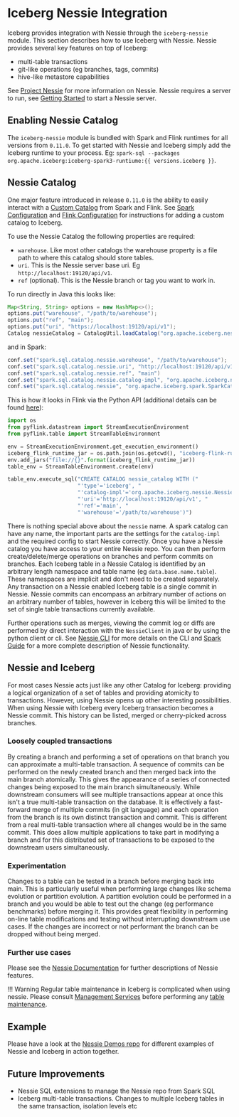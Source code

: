 <!--
 - Licensed to the Apache Software Foundation (ASF) under one or more
 - contributor license agreements.  See the NOTICE file distributed with
 - this work for additional information regarding copyright ownership.
 - The ASF licenses this file to You under the Apache License, Version 2.0
 - (the "License"); you may not use this file except in compliance with
 - the License.  You may obtain a copy of the License at
 -
 -   http://www.apache.org/licenses/LICENSE-2.0
 -
 - Unless required by applicable law or agreed to in writing, software
 - distributed under the License is distributed on an "AS IS" BASIS,
 - WITHOUT WARRANTIES OR CONDITIONS OF ANY KIND, either express or implied.
 - See the License for the specific language governing permissions and
 - limitations under the License.
 -->

# Iceberg Nessie Integration

Iceberg provides integration with Nessie through the `iceberg-nessie` module.
This section describes how to use Iceberg with Nessie. Nessie provides several key features on top of Iceberg:

* multi-table transactions
* git-like operations (eg branches, tags, commits)
* hive-like metastore capabilities

See [Project Nessie](https://projectnessie.org) for more information on Nessie. Nessie requires a server to run, see
[Getting Started](https://projectnessie.org/try/) to start a Nessie server.

## Enabling Nessie Catalog

The `iceberg-nessie` module is bundled with Spark and Flink runtimes for all versions from `0.11.0`. To get started
with Nessie and Iceberg simply add the Iceberg runtime to your process. Eg: `spark-sql --packages
org.apache.iceberg:iceberg-spark3-runtiume:{{ versions.iceberg }}`. 

## Nessie Catalog

One major feature introduced in release `0.11.0` is the ability to easily interact with a [Custom
Catalog](../custom-catalog) from Spark and Flink. See [Spark Configuration](../spark-configuration#catalog-configuration)
  and [Flink Configuration](../flink#custom-catalog) for instructions for adding a custom catalog to Iceberg. 

To use the Nessie Catalog the following properties are required:

* `warehouse`. Like most other catalogs the warehouse property is a file path to where this catalog should store tables.
* `uri`. This is the Nessie server base uri. Eg `http://localhost:19120/api/v1`.
* `ref` (optional). This is the Nessie branch or tag you want to work in.

To run directly in Java this looks like:

``` java
Map<String, String> options = new HashMap<>();
options.put("warehouse", "/path/to/warehouse");
options.put("ref", "main");
options.put("uri", "https://localhost:19120/api/v1");
Catalog nessieCatalog = CatalogUtil.loadCatalog("org.apache.iceberg.nessie.NessieCatalog", "nessie", hadoopConfig, options);
```

and in Spark:

``` java
conf.set("spark.sql.catalog.nessie.warehouse", "/path/to/warehouse");
conf.set("spark.sql.catalog.nessie.uri", "http://localhost:19120/api/v1")
conf.set("spark.sql.catalog.nessie.ref", "main")
conf.set("spark.sql.catalog.nessie.catalog-impl", "org.apache.iceberg.nessie.NessieCatalog")
conf.set("spark.sql.catalog.nessie", "org.apache.iceberg.spark.SparkCatalog")
```
This is how it looks in Flink via the Python API (additional details can be found [here](flink.md)):
```python
import os
from pyflink.datastream import StreamExecutionEnvironment
from pyflink.table import StreamTableEnvironment

env = StreamExecutionEnvironment.get_execution_environment()
iceberg_flink_runtime_jar = os.path.join(os.getcwd(), "iceberg-flink-runtime-{{ versions.iceberg }}.jar")
env.add_jars("file://{}".format(iceberg_flink_runtime_jar))
table_env = StreamTableEnvironment.create(env)

table_env.execute_sql("CREATE CATALOG nessie_catalog WITH ("
                      "'type'='iceberg', "
                      "'catalog-impl'='org.apache.iceberg.nessie.NessieCatalog', "
                      "'uri'='http://localhost:19120/api/v1', "
                      "'ref'='main', "
                      "'warehouse'='/path/to/warehouse')")
```

There is nothing special above about the `nessie` name. A spark catalog can have any name, the important parts are the 
settings for the `catalog-impl` and the required config to start Nessie correctly.
Once you have a Nessie catalog you have access to your entire Nessie repo. You can then perform create/delete/merge
operations on branches and perform commits on branches. Each Iceberg table in a Nessie Catalog is identified by an
arbitrary length namespace and table name (eg `data.base.name.table`). These namespaces are implicit and don't need to
be created separately. Any transaction on a Nessie enabled Iceberg table is a single commit in Nessie. Nessie commits
can encompass an arbitrary number of actions on an arbitrary number of tables, however in Iceberg this will be limited
to the set of single table transactions currently available.

Further operations such as merges, viewing the commit log or diffs are performed by direct interaction with the
`NessieClient` in java or by using the python client or cli. See [Nessie CLI](https://projectnessie.org/tools/cli/) for
more details on the CLI and [Spark Guide](https://projectnessie.org/tools/spark/) for a more complete description of 
Nessie functionality.

## Nessie and Iceberg

For most cases Nessie acts just like any other Catalog for Iceberg: providing a logical organization of a set of tables
and providing atomicity to transactions. However, using Nessie opens up other interesting possibilities. When using Nessie with
Iceberg every Iceberg transaction becomes a Nessie commit. This history can be listed, merged or cherry-picked across branches.

### Loosely coupled transactions

By creating a branch and performing a set of operations on that branch you can approximate a multi-table transaction.
A sequence of commits can be performed on the newly created branch and then merged back into the main branch atomically.
This gives the appearance of a series of connected changes being exposed to the main branch simultaneously. While downstream
consumers will see multiple transactions appear at once this isn't a true multi-table transaction on the database. It is 
effectively a fast-forward merge of multiple commits (in git language) and each operation from the branch is its own distinct
transaction and commit. This is different from a real multi-table transaction where all changes would be in the same commit.
This does allow multiple applications to take part in modifying a branch and for this distributed set of transactions to be 
exposed to the downstream users simultaneously.

 
### Experimentation

Changes to a table can be tested in a branch before merging back into main. This is particularly useful when performing
large changes like schema evolution or partition evolution. A partition evolution could be performed in a branch and you
would be able to test out the change (eg performance benchmarks) before merging it. This provides great flexibility in
performing on-line table modifications and testing without interrupting downstream use cases. If the changes are
incorrect or not performant the branch can be dropped without being merged.

### Further use cases

Please see the [Nessie Documentation](https://projectnessie.org/features/) for further descriptions of 
Nessie features.

!!! Warning
    Regular table maintenance in Iceberg is complicated when using nessie. Please consult
    [Management Services](https://projectnessie.org/features/management/) before performing any 
    [table maintenance](../maintenance).

## Example 

Please have a look at the [Nessie Demos repo](https://github.com/projectnessie/nessie-demos)
for different examples of Nessie and Iceberg in action together.

## Future Improvements

* Nessie SQL extensions to manage the Nessie repo from Spark SQL
* Iceberg multi-table transactions. Changes to multiple Iceberg tables in the same transaction, isolation levels etc
